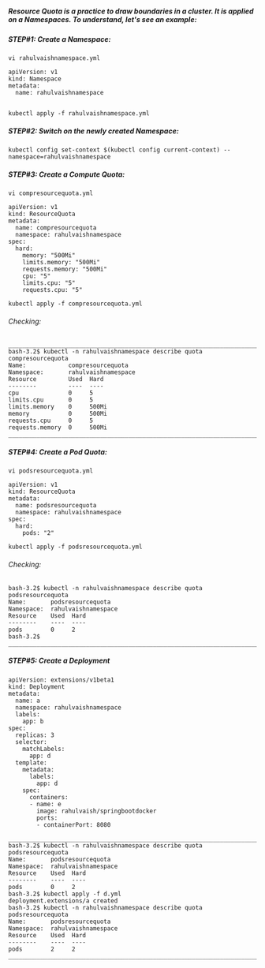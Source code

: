 ##### Resource Quota is a practice to draw boundaries in a cluster. It is applied on a Namespaces. To understand, let's see an example:

##### STEP#1: Create a Namespace:
```
vi rahulvaishnamespace.yml
```
```
apiVersion: v1
kind: Namespace
metadata:
  name: rahulvaishnamespace
  
```
```
kubectl apply -f rahulvaishnamespace.yml
```
##### STEP#2: Switch on the newly created Namespace:
```
kubectl config set-context $(kubectl config current-context) --namespace=rahulvaishnamespace
```

##### STEP#3: Create a Compute Quota:
```
vi compresourcequota.yml
```
```
apiVersion: v1
kind: ResourceQuota
metadata:
  name: compresourcequota
  namespace: rahulvaishnamespace
spec:
  hard:
    memory: "500Mi"
    limits.memory: "500Mi"
    requests.memory: "500Mi"
    cpu: "5"
    limits.cpu: "5"
    requests.cpu: "5"
```
```
kubectl apply -f compresourcequota.yml
```
###### Checking:

```
________________________________________________________________________________________________________________
bash-3.2$ kubectl -n rahulvaishnamespace describe quota compresourcequota
Name:            compresourcequota
Namespace:       rahulvaishnamespace
Resource         Used  Hard
--------         ----  ----
cpu              0     5
limits.cpu       0     5
limits.memory    0     500Mi
memory           0     500Mi
requests.cpu     0     5
requests.memory  0     500Mi
________________________________________________________________________________________________________________
```

##### STEP#4: Create a Pod Quota:
```
vi podsresourcequota.yml
```
```
apiVersion: v1
kind: ResourceQuota
metadata:
  name: podsresourcequota
  namespace: rahulvaishnamespace
spec:
  hard:
    pods: "2"
```
```
kubectl apply -f podsresourcequota.yml
```
###### Checking:
```________________________________________________________________________________________________________________
bash-3.2$ kubectl -n rahulvaishnamespace describe quota podsresourcequota
Name:       podsresourcequota
Namespace:  rahulvaishnamespace
Resource    Used  Hard
--------    ----  ----
pods        0     2
bash-3.2$ 
________________________________________________________________________________________________________________
```
##### STEP#5: Create a Deployment
```
apiVersion: extensions/v1beta1
kind: Deployment
metadata:
  name: a
  namespace: rahulvaishnamespace
  labels:
    app: b
spec:
  replicas: 3
  selector:
    matchLabels:
      app: d
  template:
    metadata:
      labels:
        app: d
    spec:
      containers:
      - name: e
        image: rahulvaish/springbootdocker
        ports:
        - containerPort: 8080
```
```
________________________________________________________________________________________________________________
bash-3.2$ kubectl -n rahulvaishnamespace describe quota podsresourcequota
Name:       podsresourcequota
Namespace:  rahulvaishnamespace
Resource    Used  Hard
--------    ----  ----
pods        0     2
bash-3.2$ kubectl apply -f d.yml
deployment.extensions/a created
bash-3.2$ kubectl -n rahulvaishnamespace describe quota podsresourcequota
Name:       podsresourcequota
Namespace:  rahulvaishnamespace
Resource    Used  Hard
--------    ----  ----
pods        2     2
________________________________________________________________________________________________________________
```
 
 
